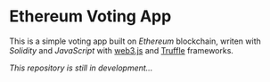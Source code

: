 # Ethereum Voting App 

This is a simple voting app built on *Ethereum* blockchain, writen with *Solidity* and *JavaScript* with [web3.js](https://github.com/ethereum/web3.js/) and [Truffle](http://truffleframework.com/) frameworks.

*This repository is still in development...*